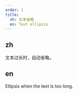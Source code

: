 ```yaml
---
order: 1
title:
  zh: 文本省略
  en: Text ellipsis
---
```


## zh

文本过长时，自动省略。

## en

Ellipsis when the text is too long.
